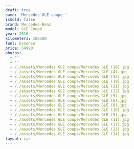```yaml
---
draft: true
name: 'Mercedes GLE coupe '
isSold: false
brand: Mercedes-Benz
model: GLE Coupé
year: 2016
kilometers: 106500
fuel: Essence
price: 54990
photos:
  - ''
  - ''
  - /./assets/Mercedes GLE coupe/Mercedes GLE (16).jpg
  - /./assets/Mercedes GLE coupe/Mercedes GLE (4).jpg
  - /./assets/Mercedes GLE coupe/Mercedes GLE (15).jpg
  - /./assets/Mercedes GLE coupe/Mercedes GLE (19).jpg
  - /./assets/Mercedes GLE coupe/Mercedes GLE (21).jpg
  - /./assets/Mercedes GLE coupe/Mercedes GLE (22).jpg
  - /./assets/Mercedes GLE coupe/Mercedes GLE (5).jpg
  - /./assets/Mercedes GLE coupe/Mercedes GLE (6).jpg
  - /./assets/Mercedes GLE coupe/Mercedes GLE (8).jpg
  - /./assets/Mercedes GLE coupe/Mercedes GLE (10).jpg
  - /./assets/Mercedes GLE coupe/Mercedes GLE (9).jpg
  - /./assets/Mercedes GLE coupe/Mercedes GLE (11).jpg
  - /./assets/Mercedes GLE coupe/Mercedes GLE (12).jpg
  - /./assets/Mercedes GLE coupe/Mercedes GLE (13).jpg
  - /./assets/Mercedes GLE coupe/Mercedes GLE (14).jpg
layout: car
---
```


